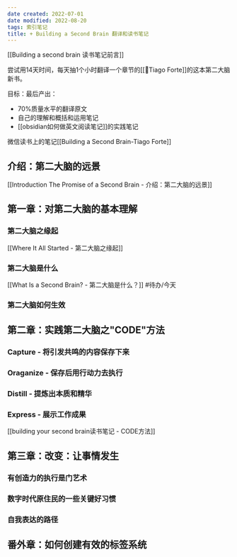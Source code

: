 ```yaml
---
date created: 2022-07-01
date modified: 2022-08-20
tags: 索引笔记
title: + Building a Second Brain 翻译和读书笔记
---
```


[[Building a second brain 读书笔记前言]]

尝试用14天时间，每天抽1个小时翻译一个章节的[[🧑Tiago Forte]]的这本第二大脑新书。

目标：最后产出：

- 70%质量水平的翻译原文
- 自己的理解和概括和运用笔记
- [[obsidian如何做英文阅读笔记]]的实践笔记

微信读书上的笔记[[Building a Second Brain-Tiago Forte]]

## 介绍：第二大脑的远景

[[Introduction The Promise of a Second Brain - 介绍：第二大脑的远景]]

## 第一章：对第二大脑的基本理解

### 第二大脑之缘起

[[Where It All Started - 第二大脑之缘起]]

### 第二大脑是什么

[[What Is a Second Brain? - 第二大脑是什么？]] #待办/今天

### 第二大脑如何生效

## 第二章：实践第二大脑之"CODE"方法

### Capture - 将引发共鸣的内容保存下来

### Oraganize - 保存后用行动力去执行

### Distill - 提炼出本质和精华

### Express - 展示工作成果

[[building your second brain读书笔记 - CODE方法]]

## 第三章：改变：让事情发生

### 有创造力的执行是门艺术

### 数字时代原住民的一些关键好习惯

### 自我表达的路径

## 番外章：如何创建有效的标签系统
